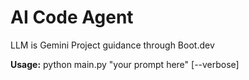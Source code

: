 # AI Code Agent
LLM is Gemini
Project guidance through Boot.dev

**Usage:** python main.py "your prompt here" [--verbose]